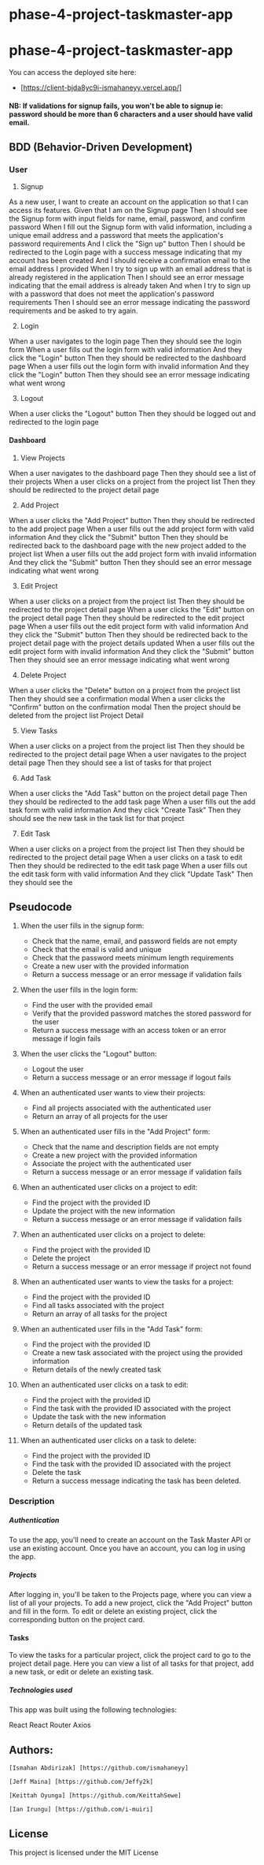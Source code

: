 # phase-4-project-taskmaster-app

# phase-4-project-taskmaster-app

You can access the deployed site here:
   - [https://client-bjda8yc9i-ismahaneyy.vercel.app/]

#### NB: If validations for signup fails, you won't be able to signup ie: password should be more than 6 characters and a user should have valid email.
    

## BDD (Behavior-Driven Development)
### User

1. Signup

As a new user, I want to create an account on the application so that I can access its features.
Given that I am on the Signup page
Then I should see the Signup form with input fields for name, email, password, and confirm password
When I fill out the Signup form with valid information, including a unique email address and a password that meets the application's password requirements
And I click the "Sign up" button
Then I should be redirected to the Login page with a success message indicating that my account has been created
And I should receive a confirmation email to the email address I provided
When I try to sign up with an email address that is already registered in the application
Then I should see an error message indicating that the email address is already taken
And when I try to sign up with a password that does not meet the application's password requirements
Then I should see an error message indicating the password requirements and be asked to try again.

2. Login

When a user navigates to the login page
Then they should see the login form
When a user fills out the login form with valid information
And they click the "Login" button
Then they should be redirected to the dashboard page
When a user fills out the login form with invalid information
And they click the "Login" button
Then they should see an error message indicating what went wrong

3. Logout

When a user clicks the "Logout" button
Then they should be logged out and redirected to the login page

#### Dashboard
1. View Projects

When a user navigates to the dashboard page
Then they should see a list of their projects
When a user clicks on a project from the project list
Then they should be redirected to the project detail page

2. Add Project

When a user clicks the "Add Project" button
Then they should be redirected to the add project page
When a user fills out the add project form with valid information
And they click the "Submit" button
Then they should be redirected back to the dashboard page with the new project added to the project list
When a user fills out the add project form with invalid information
And they click the "Submit" button
Then they should see an error message indicating what went wrong

3. Edit Project

When a user clicks on a project from the project list
Then they should be redirected to the project detail page
When a user clicks the "Edit" button on the project detail page
Then they should be redirected to the edit project page
When a user fills out the edit project form with valid information
And they click the "Submit" button
Then they should be redirected back to the project detail page with the project details updated
When a user fills out the edit project form with invalid information
And they click the "Submit" button
Then they should see an error message indicating what went wrong

4. Delete Project

When a user clicks the "Delete" button on a project from the project list
Then they should see a confirmation modal
When a user clicks the "Confirm" button on the confirmation modal
Then the project should be deleted from the project list
Project Detail

5. View Tasks

When a user clicks on a project from the project list
Then they should be redirected to the project detail page
When a user navigates to the project detail page
Then they should see a list of tasks for that project

6. Add Task

When a user clicks the "Add Task" button on the project detail page
Then they should be redirected to the add task page
When a user fills out the add task form with valid information
And they click "Create Task"
Then they should see the new task in the task list for that project

7. Edit Task

When a user clicks on a project from the project list
Then they should be redirected to the project detail page
When a user clicks on a task to edit
Then they should be redirected to the edit task page
When a user fills out the edit task form with valid information
And they click "Update Task"
Then they should see the

## Pseudocode
1. When the user fills in the signup form:

    - Check that the name, email, and password fields are not empty
    - Check that the email is valid and unique
    - Check that the password meets minimum length requirements
    - Create a new user with the provided information
    - Return a success message or an error message if validation fails

2. When the user fills in the login form:

    - Find the user with the provided email
    - Verify that the provided password matches the stored password for the user
    - Return a success message with an access token or an error message if login fails

3. When the user clicks the "Logout" button:

    - Logout the user
    - Return a success message or an error message if logout fails

4.  When an authenticated user wants to view their projects:
    - Find all projects associated with the authenticated user
    - Return an array of all projects for the user

5. When an authenticated user fills in the "Add Project" form:

    - Check that the name and description fields are not empty
    - Create a new project with the provided information
    - Associate the project with the authenticated user
    - Return a success message or an error message if validation fails

6. When an authenticated user clicks on a project to edit:

    - Find the project with the provided ID
    - Update the project with the new information
    - Return a success message or an error message if validation fails

7. When an authenticated user clicks on a project to delete:

    - Find the project with the provided ID
    - Delete the project
    - Return a success message or an error message if project not found

8. When an authenticated user wants to view the tasks for a project:

    - Find the project with the provided ID
    - Find all tasks associated with the project
    - Return an array of all tasks for the project

9. When an authenticated user fills in the "Add Task" form:

    - Find the project with the provided ID
    - Create a new task associated with the project using the provided information
    - Return details of the newly created task

10. When an authenticated user clicks on a task to edit:

    - Find the project with the provided ID
    - Find the task with the provided ID associated with the project
    - Update the task with the new information
    - Return details of the updated task

11. When an authenticated user clicks on a task to delete:
    - Find the project with the provided ID
    - Find the task with the provided ID associated with the project
    - Delete the task
    - Return a success message indicating the task has been deleted.

### Description

##### Authentication
To use the app, you'll need to create an account on the Task Master API or use an existing account. Once you have an account, you can log in using the app.

##### Projects
After logging in, you'll be taken to the Projects page, where you can view a list of all your projects. To add a new project, click the "Add Project" button and fill in the form. To edit or delete an existing project, click the corresponding button on the project card.

#### Tasks
To view the tasks for a particular project, click the project card to go to the project detail page. Here you can view a list of all tasks for that project, add a new task, or edit or delete an existing task.

##### Technologies used
This app was built using the following technologies:

React
React Router
Axios

## Authors:

    [Ismahan Abdirizak] [https://github.com/ismahaneyy]

    [Jeff Maina] [https://github.com/Jeffy2k]

    [Keittah Oyunga] [https://github.com/KeittahSewe]

    [Ian Irungu] [https://github.com/i-muiri]


## License

This project is licensed under the MIT License
